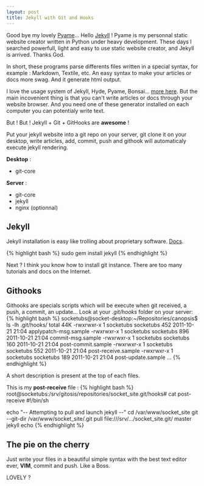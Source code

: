 ```yaml
--- 
layout: post
title: Jekyll with Git and Hooks
---
```


Good bye my lovely [Pyame][1]... Hello [Jekyll][2] ! Pyame is my personnal static website creator written in Python under heavy development. These days I searched powerfull, light and easy to use static website creator, and Jekyll is arrived. Thanks God.

In short, these programs parse differents files written in a special syntax, for example : Markdown, Textile, etc. An easy syntax to make your articles or docs more swag. And it generate html output.

I love the usage system of Jekyll, Hyde, Pyame, Bonsai... [more here][3]. But the main incovenient thing is that you can't write articles or docs through your website browser. And you need one of these generator installed on each computer you can potentialy write text.

But ! But ! Jekyll + Git + GitHooks are __awesome__ !

Put your jekyll website into a git repo on your server, git clone it on your desktop, write articles, add, commit, push and githook will automaticaly execute jekyll rendering.

__Desktop__ :

 * git-core

__Server__  :

 * git-core
 * jekyll
 * nginx (optionnal)

## Jekyll

Jekyll installation is easy like trolling about proprietary software. [Docs][4].

{% highlight bash %}
sudo gem install jekyll
{% endhighlight %}

Next ? I think you know how to install git instance. There are too many tutorials and docs on the Internet.

## Githooks

Githooks are specials scripts which will be execute when git received, a push, a commit, an update...
Look at your _.git/hooks_ folder on your server:
{% highlight bash %}
socketubs@socket-desktop:~/Repositories/canopsis$ ls -lh .git/hooks/
total 44K
-rwxrwxr-x 1 socketubs socketubs  452 2011-10-21 21:04 applypatch-msg.sample
-rwxrwxr-x 1 socketubs socketubs  896 2011-10-21 21:04 commit-msg.sample
-rwxrwxr-x 1 socketubs socketubs  160 2011-10-21 21:04 post-commit.sample
-rwxrwxr-x 1 socketubs socketubs  552 2011-10-21 21:04 post-receive.sample
-rwxrwxr-x 1 socketubs socketubs  189 2011-10-21 21:04 post-update.sample
...
{% endhighlight %}

A short description is present at the top of each files.

This is my __post-receive__ file :
{% highlight bash %}
root@socketubs:/srv/gitosis/repositories/socket_site.git/hooks# cat post-receive
#!/bin/sh

echo "-- Attempting to pull and launch jekyll --"
cd /var/www/socket_site
git --git-dir /var/www/socket_site/.git pull file:///srv/.../socket_site.git/ master
jekyll
echo
{% endhighlight %}

## The pie on the cherry

Just write your files in a beautiful simple syntax with the best text editor ever, __VIM__, commit and push. 
Like a Boss.

LOVELY ?

[1]: http://socketubs.github.com/TheMall
[2]: http://jekyllrb.com/
[3]: http://iwantmyname.com/blog/2011/02/list-static-website-generators.html
[4]: https://github.com/mojombo/jekyll/wiki
